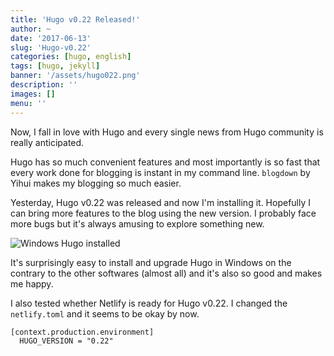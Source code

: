 ```yaml
---
title: 'Hugo v0.22 Released!'
author: ~
date: '2017-06-13'
slug: 'Hugo-v0.22'
categories: [hugo, english]
tags: [hugo, jekyll]
banner: '/assets/hugo022.png'
description: ''
images: []
menu: ''
---
```


Now, I fall in love with Hugo and every single news from Hugo community is really anticipated.

Hugo has so much convenient features and most importantly is so fast that every work done for blogging is instant in my command line. `blogdown` by Yihui makes my blogging so much easier. 

Yesterday, Hugo v0.22 was released and now I'm installing it. Hopefully I can bring more features to the blog using the new version. I probably face more bugs but it's always amusing to explore something new.

![Windows Hugo installed](/assets/hugo022win.png)

It's surprisingly easy to install and upgrade Hugo in Windows on the contrary to the other softwares (almost all) and it's also so good and makes me happy.

I also tested whether Netlify is ready for Hugo v0.22. I changed the `netlify.toml` and it seems to be okay by now.

```
[context.production.environment]
  HUGO_VERSION = "0.22"
```

